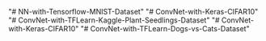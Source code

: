 "# NN-with-Tensorflow-MNIST-Dataset" 
"# ConvNet-with-Keras-CIFAR10" 
"# ConvNet-with-TFLearn-Kaggle-Plant-Seedlings-Dataset" 
"# ConvNet-with-Keras-CIFAR10" 
"# ConvNet-with-TFLearn-Dogs-vs-Cats-Dataset" 
